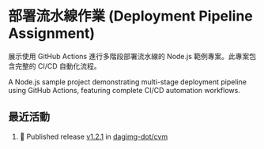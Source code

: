 # 部署流水線作業 (Deployment Pipeline Assignment)

展示使用 GitHub Actions 進行多階段部署流水線的 Node.js 範例專案。此專案包含完整的 CI/CD 自動化流程。

A Node.js sample project demonstrating multi-stage deployment pipeline using GitHub Actions, featuring complete CI/CD automation workflows.

## 最近活動
<!--START_SECTION:activity-->
1. 🚀 Published release [v1.2.1](https://github.com/dagimg-dot/cvm/releases/tag/v1.2.1) in [dagimg-dot/cvm](https://github.com/dagimg-dot/cvm)
<!--END_SECTION:activity-->

<!-- ## 📋 專案概述 (Project Overview)

這個專案展示了現代軟體開發中的持續整合與持續部署 (CI/CD) 實務，包含：

- **Express.js REST API** - 簡潔的 Web 服務應用程式
- **自動化測試** - 使用 Jest 進行單元測試與 API 測試
- **程式碼品質控制** - ESLint 代碼風格檢查
- **多階段部署流水線** - 開發、測試、生產環境的自動化部署
- **GitHub Actions 工作流程** - 完整的 CI/CD 自動化

## 🏗️ 專案架構 (Project Structure)

```
deployment-pipeline/
├── .github/workflows/          # GitHub Actions 工作流程檔案
│   ├── deploy.yml             # 簡化版部署流水線 (A 級作業)
│   └── cicd.yml              # 完整版 CI/CD 流水線 (E 級作業)
├── src/                       # 原始程式碼
│   └── index.js              # Express.js 主應用程式
├── tests/                     # 測試檔案
│   └── app.test.js           # API 端點測試
├── scripts/                   # 建置腳本
│   └── build.js              # 自動化建置腳本
├── config/                    # 配置檔案
│   └── environments-setup.md # 環境設定說明
├── build/                     # 建置輸出目錄
├── package.json              # Node.js 專案設定檔
├── .eslintrc.js             # ESLint 配置
├── .gitignore               # Git 忽略規則
└── README.md                # 專案說明文件
```

## 🚀 快速開始 (Quick Start)

### 前置需求 (Prerequisites)

- **Node.js** 16.0+ 
- **npm** 或 **yarn**
- **Git**
- **GitHub 帳號**

### 本地開發環境設定 (Local Development Setup)

1. **複製專案 (Clone Repository)**
   ```bash
   git clone https://github.com/RogerTangg/Deployment-Pipeline.git
   cd Deployment-Pipeline
   ```

2. **安裝相依套件 (Install Dependencies)**
   ```bash
   npm install
   ```

3. **執行程式碼檢查 (Run Linting)**
   ```bash
   npm run lint
   ```

4. **執行測試 (Run Tests)**
   ```bash
   npm test
   ```

5. **啟動開發伺服器 (Start Development Server)**
   ```bash
   npm start
   ```
   伺服器將在 http://localhost:3000 啟動

6. **建置專案 (Build Project)**
   ```bash
   npm run build
   ```

## 📡 API 端點說明 (API Endpoints)

### GET /
**根路由** - 回傳基本應用程式資訊

**回應範例 (Response Example):**
```json
{
  "message": "Deployment Pipeline Assignment API",
  "environment": "development",
  "version": "1.0.0",
  "buildTag": "local-build",
  "timestamp": "2024-10-01T10:00:00.000Z"
}
```

### GET /health
**健康檢查端點** - 回傳伺服器運行狀態

**回應範例:**
```json
{
  "status": "healthy",
  "environment": "development",
  "uptime": 123.456,
  "timestamp": "2024-10-01T10:00:00.000Z"
}
```

### GET /api/info
**詳細資訊端點** - 回傳完整應用程式資訊

**回應範例:**
```json
{
  "name": "Deployment Pipeline Assignment",
  "description": "A sample application for demonstrating CI/CD pipeline with GitHub Actions",
  "environment": "development",
  "version": "1.0.0",
  "buildTag": "local-build",
  "releaseNote": "Local development build"
}
```

## 🔄 CI/CD 流水線 (CI/CD Pipelines)

### 簡化版流水線 (Simplified Pipeline) - `deploy.yml`

**適用對象：** A 級作業要求  
**觸發條件：** 推送至 main 分支 或 手動觸發

**流程階段：**
1. **建置階段 (Build Stage)**
   - 程式碼檢出 (Code Checkout)
   - Node.js 環境設定
   - 相依套件安裝
   - 程式碼風格檢查 (Linting)
   - 單元測試執行
   - 應用程式建置
   - 建置產物打包

2. **部署階段 (Deploy Stage)**
   - 建置產物下載
   - GitHub Release 建立
   - 開發環境部署標記

### 完整版流水線 (Complete Pipeline) - `cicd.yml`

**適用對象：** E 級作業要求  
**觸發條件：** 
- 推送至 main 分支（僅執行開發環境部署）
- 手動觸發（執行完整流程）

**流程階段：**

1. **建置階段 (Build Stage)**
   - 完整的程式碼品質檢查
   - 測試覆蓋率分析
   - 版本管理
   - 建置產物建立

2. **開發環境部署 (Development Deployment)**
   - 自動觸發（推送時）
   - 建立 Pre-release
   - 開發環境標記

3. **測試環境部署 (Staging Deployment)**
   - 手動觸發
   - 測試環境驗證
   - 預生產環境準備

4. **生產環境部署 (Production Deployment)**
   - **需要人工審核** ⚠️
   - 生產環境部署
   - 最終版本發佈

## 🌍 GitHub 環境設定 (GitHub Environments)

### 必要環境配置 (Required Environment Setup)

在 GitHub 專案的 **Settings → Environments** 中建立以下環境：

#### 1. `dev` (開發環境)
```yaml
變數 (Variables):
  BUILD_TAG: "dev-v1.0"
  RELEASE_NOTE: "開發版本建置 - Development build for testing"
```

#### 2. `staging` (測試環境)
```yaml
變數 (Variables):
  BUILD_TAG: "staging-v1.0"
  RELEASE_NOTE: "測試環境版本 - Testing pre-production release"
```

#### 3. `production` (生產環境)
```yaml
變數 (Variables):
  BUILD_TAG: "prod-v1.0"
  RELEASE_NOTE: "正式版本發佈 - Production release"

保護規則 (Protection Rules):
  ✅ 必要審核者: [指導老師/團隊成員]
  ✅ 等待時間: 1-5 分鐘
  ✅ 部署分支限制: 僅 main 分支
```

## 🛠️ 可用指令 (Available Commands)

| 指令 (Command) | 說明 (Description) |
|----------------|-------------------|
| `npm start` | 啟動應用程式伺服器 |
| `npm test` | 執行所有測試 |
| `npm run test:watch` | 監看模式執行測試 |
| `npm run build` | 建置專案（包含檢查、測試、打包） |
| `npm run lint` | 執行程式碼風格檢查 |
| `npm run lint:fix` | 自動修復程式碼風格問題 |

## 🧪 測試說明 (Testing)

專案包含完整的測試覆蓋：

- **API 端點測試** - 驗證所有 REST API 功能
- **環境變數處理測試** - 確保配置正確載入
- **錯誤處理測試** - 驗證異常情況處理
- **健康檢查測試** - 確保服務可用性監控

**執行測試並查看覆蓋率：**
```bash
npm test -- --coverage
```

## 🔧 環境變數設定 (Environment Variables)

| 變數名稱 | 說明 | 預設值 |
|----------|------|--------|
| `NODE_ENV` | 執行環境 | `development` |
| `PORT` | 伺服器埠號 | `3000` |
| `APP_VERSION` | 應用程式版本 | `1.0.0` |
| `BUILD_TAG` | 建置標籤 | `local-build` |
| `RELEASE_NOTE` | 發布說明 | `Local development build` |

## 📝 作業完成指南 (Assignment Completion Guide)

### A 級作業 (Basic Requirements)
1. ✅ 使用 `deploy.yml` 工作流程
2. ✅ 設定 `dev` 環境變數
3. ✅ 推送程式碼觸發自動部署
4. ✅ 驗證 GitHub Release 建立成功

### E 級作業 (Advanced Requirements)
1. ✅ 使用 `cicd.yml` 完整工作流程
2. ✅ 設定三個環境 (dev, staging, production)
3. ✅ 配置生產環境保護規則
4. ✅ 測試手動工作流程觸發
5. ✅ 驗證審核流程運作
6. ✅ 確認多階段部署成功

### O 級作業 (Outstanding Requirements)
進階功能擴展建議：
- 🔄 動態版本號自動遞增
- 📧 Slack/Email 部署通知
- 🧪 多 Node.js 版本矩陣測試
- 🔙 自動回滚機制
- 📊 部署狀態儀表板

## � 專案特色 (Project Features)

- **🎯 教學導向** - 清晰的程式碼註解和文件說明
- **🔒 安全實務** - Helmet 安全中介軟體和環境變數管理
- **⚡ 效能優化** - 輕量級架構和快速建置流程
- **📱 現代化** - 使用最新的 Node.js 和 GitHub Actions 功能
- **🧪 品質保證** - 完整的測試覆蓋和自動化檢查
- **🌍 國際化** - 中英文雙語支援

## 🤝 參與貢獻 (Contributing)

1. Fork 此專案
2. 建立功能分支 (`git checkout -b feature/amazing-feature`)
3. 提交變更 (`git commit -m 'Add some amazing feature'`)
4. 推送至分支 (`git push origin feature/amazing-feature`)
5. 開啟 Pull Request

## 📄 授權條款 (License)

此專案採用 MIT 授權條款 - 詳見 [LICENSE](LICENSE) 檔案

## 🆘 常見問題與排除 (Troubleshooting)

### 常見問題 (Common Issues)

1. **測試失敗**
   ```bash
   # 確保安裝所有相依套件
   npm install
   # 清除快取
   npm cache clean --force
   ```

2. **建置錯誤**
   ```bash
   # 檢查 Node.js 版本（需要 16+）
   node --version
   ```

3. **工作流程失敗**
   - 確認環境變數正確設定
   - 檢查 GitHub token 權限
   - 驗證分支保護規則

4. **部署權限錯誤**
   - 確認 GITHUB_TOKEN 權限
   - 檢查環境保護設定
   - 驗證審核者設定

---

*最後更新：2024年10月 | Last Updated: October 2024*
